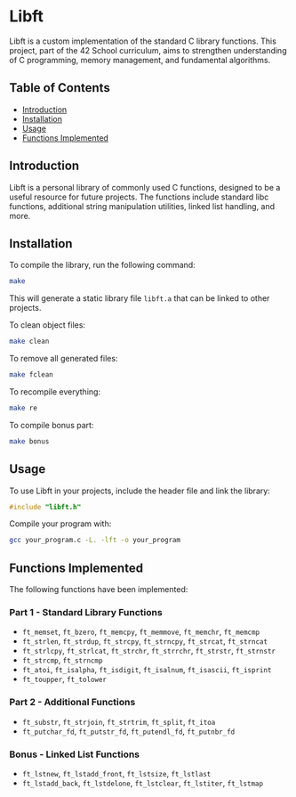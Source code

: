# Libft

Libft is a custom implementation of the standard C library functions. This project, part of the 42 School curriculum, aims to strengthen understanding of C programming, memory management, and fundamental algorithms.

## Table of Contents
- [Introduction](#introduction)
- [Installation](#installation)
- [Usage](#usage)
- [Functions Implemented](#functions-implemented)

## Introduction
Libft is a personal library of commonly used C functions, designed to be a useful resource for future projects. The functions include standard libc functions, additional string manipulation utilities, linked list handling, and more.

## Installation
To compile the library, run the following command:

```sh
make
```

This will generate a static library file `libft.a` that can be linked to other projects.

To clean object files:
```sh
make clean
```

To remove all generated files:
```sh
make fclean
```

To recompile everything:
```sh
make re
```

To compile bonus part:
```sh
make bonus
```

## Usage
To use Libft in your projects, include the header file and link the library:

```c
#include "libft.h"
```

Compile your program with:
```sh
gcc your_program.c -L. -lft -o your_program
```

## Functions Implemented
The following functions have been implemented:

### Part 1 - Standard Library Functions
- `ft_memset`, `ft_bzero`, `ft_memcpy`, `ft_memmove`, `ft_memchr`, `ft_memcmp`
- `ft_strlen`, `ft_strdup`, `ft_strcpy`, `ft_strncpy`, `ft_strcat`, `ft_strncat`
- `ft_strlcpy`, `ft_strlcat`, `ft_strchr`, `ft_strrchr`, `ft_strstr`, `ft_strnstr`
- `ft_strcmp`, `ft_strncmp`
- `ft_atoi`, `ft_isalpha`, `ft_isdigit`, `ft_isalnum`, `ft_isascii`, `ft_isprint`
- `ft_toupper`, `ft_tolower`

### Part 2 - Additional Functions
- `ft_substr`, `ft_strjoin`, `ft_strtrim`, `ft_split`, `ft_itoa`
- `ft_putchar_fd`, `ft_putstr_fd`, `ft_putendl_fd`, `ft_putnbr_fd`

### Bonus - Linked List Functions
- `ft_lstnew`, `ft_lstadd_front`, `ft_lstsize`, `ft_lstlast`
- `ft_lstadd_back`, `ft_lstdelone`, `ft_lstclear`, `ft_lstiter`, `ft_lstmap`

